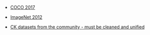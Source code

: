 ﻿* [COCO 2017](coco2017.md)
* [ImageNet 2012](imagenet2012.md)

* [CK datasets from the community - must be cleaned and unified](https://cknowledge.io/?q=module_uoa%3A%22package%22+AND+dataset)